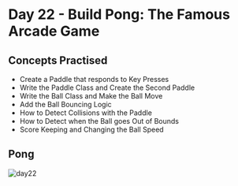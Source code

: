 # Day 22 - Build Pong: The Famous Arcade Game
## Concepts Practised
- Create a Paddle that responds to Key Presses
- Write the Paddle Class and Create the Second Paddle
- Write the Ball Class and Make the Ball Move
- Add the Ball Bouncing Logic
- How to Detect Collisions with the Paddle
- How to Detect when the Ball goes Out of Bounds
- Score Keeping and Changing the Ball Speed
## Pong
![day22](https://user-images.githubusercontent.com/98851253/154784268-637ac016-6603-427c-8390-1d12a1cb3fe2.gif)
